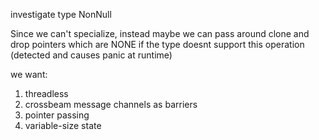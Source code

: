 investigate type NonNull

Since we can't specialize, instead maybe we can pass around clone and drop 
pointers which are NONE if the type doesnt support this operation
(detected and causes panic at runtime)


we want:
1. threadless
2. crossbeam message channels as barriers
3. pointer passing
4. variable-size state